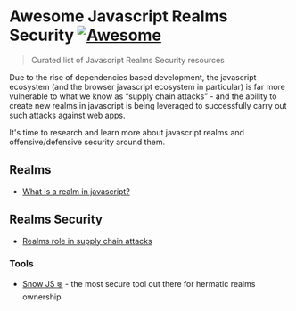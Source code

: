 # Awesome Javascript Realms Security [![Awesome](https://cdn.rawgit.com/sindresorhus/awesome/d7305f38d29fed78fa85652e3a63e154dd8e8829/media/badge.svg)](https://github.com/sindresorhus/awesome)

> Curated list of Javascript Realms Security resources

Due to the rise of dependencies based development, the javascript ecosystem (and the browser javascript ecosystem in particular) is far more vulnerable to what we know as “supply chain attacks” - and the ability to create new realms in javascript is being leveraged to successfully carry out such attacks against web apps.

It's time to research and learn more about javascript realms and offensive/defensive security around them.

## Realms

* [What is a realm in javascript?](https://weizman.github.io/page-what-is-a-realm-in-js/)

## Realms Security

* [Realms role in supply chain attacks](https://twitter.com/WeizmanGal/status/1576942106156810240)

### Tools

* [Snow JS ❄️](https://github.com/lavamoat/snow) - the most secure tool out there for hermatic realms ownership
